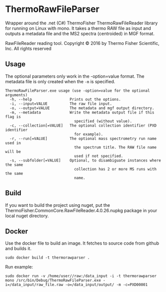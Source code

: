 # ThermoRawFileParser

Wrapper around the .net (C#) ThermoFisher ThermoRawFileReader library for running on Linux with mono. It takes a thermo RAW file as input and outputs a metadata file and the MS2 spectra (centroided) in MGF format.

RawFileReader reading tool. Copyright © 2016 by Thermo Fisher Scientific, Inc. All rights reserved

## Usage
The optional parameters only work in the -option=value format. The metadata file is only created when the `-m` is specified. 

```
ThermoRawFileParser.exe usage (use -option=value for the optional arguments)
  -h, --help                 Prints out the options.
  -i, --input=VALUE          The raw file input.
  -o, --output=VALUE         The metadata and mgf output directory.
  -m, --metadata             Write the metadata output file if this flag is
                               specified (without value).
  -c, --collection[=VALUE]   The optional collection identifier (PXD identifier
                               for example).
  -r, --run[=VALUE]          The optional mass spectrometry run name used in
                               the spectrum title. The RAW file name will be
                               used if not specified.
  -s, --subfolder[=VALUE]    Optional, to disambiguate instances where the same
                               collection has 2 or more MS runs with the same
                               name.
```

## Build

If you want to build the project using nuget, put the ThermoFisher.CommonCore.RawFileReader.4.0.26.nupkg package in your local nuget directory.

## Docker

Use the docker file to build an image. It fetches to source code from github and builds it.
```
sudo docker build -t thermorawparser .
```
Run example:
```
sudo docker run -v /home/user//raw:/data_input -i -t thermorawparser mono /src/bin/Debug/ThermoRawFileParser.exe -i=/data_input/raw_file.raw -o=/data_input/output/ -m -c=PXD00001
```


